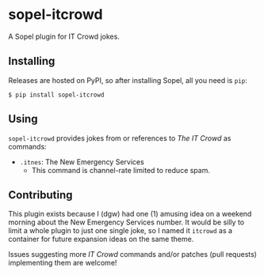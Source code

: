 # sopel-itcrowd

A Sopel plugin for IT Crowd jokes.

## Installing

Releases are hosted on PyPI, so after installing Sopel, all you need is `pip`:

```shell
$ pip install sopel-itcrowd
```

## Using

`sopel-itcrowd` provides jokes from or references to _The IT Crowd_ as commands:

* `.itnes`: The New Emergency Services
  * This command is channel-rate limited to reduce spam.

## Contributing

This plugin exists because I (dgw) had one (1) amusing idea on a weekend morning
about the New Emergency Services number. It would be silly to limit a whole
plugin to just one single joke, so I named it `itcrowd` as a container for
future expansion ideas on the same theme.

Issues suggesting more _IT Crowd_ commands and/or patches (pull requests)
implementing them are welcome!
